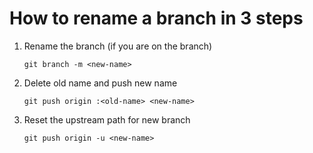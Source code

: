 # How to rename a branch in 3 steps

1. Rename the branch (if you are on the branch)

    `git branch -m <new-name>`

1. Delete old name and push new name

    `git push origin :<old-name> <new-name>`

1. Reset the upstream path for new branch

    `git push origin -u <new-name>`
